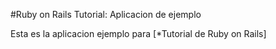 #Ruby on Rails Tutorial: Aplicacion de ejemplo

Esta es la aplicacion ejemplo para 
[*Tutorial de Ruby on Rails]
